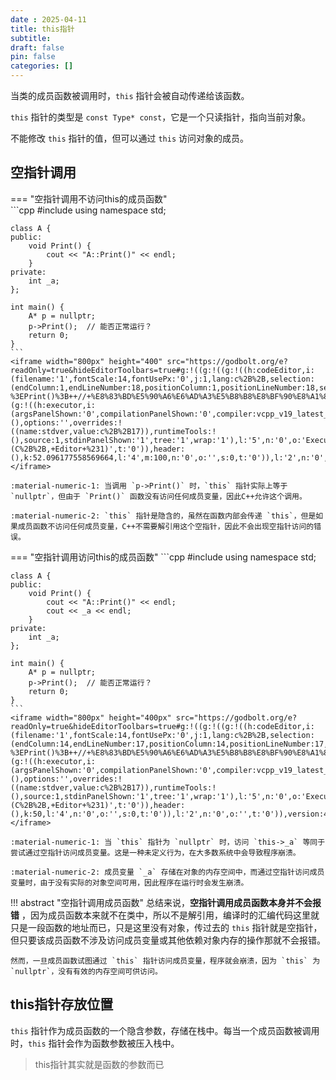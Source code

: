 ```yaml
---
date : 2025-04-11
title: this指针
subtitle: 
draft: false
pin: false
categories: []
---
```

当类的成员函数被调用时，`this` 指针会被自动传递给该函数。

`this` 指针的类型是 `const Type* const`，它是一个只读指针，指向当前对象。

不能修改 `this` 指针的值，但可以通过 `this` 访问对象的成员。

## 空指针调用

=== "空指针调用不访问this的成员函数"  
	```cpp
	#include<iostream>
	using namespace std;

	class A {
	public:
		void Print() {
			cout << "A::Print()" << endl;
		}
	private:
		int _a;
	};

	int main() {
		A* p = nullptr;
		p->Print();  // 能否正常运行？
		return 0;
	}
	```
	<iframe width="800px" height="400" src="https://godbolt.org/e?readOnly=true&hideEditorToolbars=true#g:!((g:!((g:!((h:codeEditor,i:(filename:'1',fontScale:14,fontUsePx:'0',j:1,lang:c%2B%2B,selection:(endColumn:1,endLineNumber:18,positionColumn:1,positionLineNumber:18,selectionStartColumn:1,selectionStartLineNumber:18,startColumn:1,startLineNumber:18),source:'%23include%3Ciostream%3E%0Ausing+namespace+std%3B%0A%0Aclass+A+%7B%0Apublic:%0A++++void+Print()+%7B%0A++++++++cout+%3C%3C+%22A::Print()%22+%3C%3C+endl%3B%0A++++%7D%0Aprivate:%0A++++int+_a%3B%0A%7D%3B%0A%0Aint+main()+%7B%0A++++A*+p+%3D+nullptr%3B%0A++++p-%3EPrint()%3B++//+%E8%83%BD%E5%90%A6%E6%AD%A3%E5%B8%B8%E8%BF%90%E8%A1%8C%EF%BC%9F%0A++++return+0%3B%0A%7D%0A'),l:'5',n:'0',o:'C%2B%2B+source+%231',t:'0')),k:47.903822441430336,l:'4',n:'0',o:'',s:0,t:'0'),(g:!((h:executor,i:(argsPanelShown:'0',compilationPanelShown:'0',compiler:vcpp_v19_latest_x64,compilerName:'',compilerOutShown:'0',execArgs:'',execStdin:'',fontScale:14,fontUsePx:'0',j:1,lang:c%2B%2B,libs:!(),options:'',overrides:!((name:stdver,value:c%2B%2B17)),runtimeTools:!(),source:1,stdinPanelShown:'1',tree:'1',wrap:'1'),l:'5',n:'0',o:'Executor+x64+msvc+v19.latest+(C%2B%2B,+Editor+%231)',t:'0')),header:(),k:52.096177558569664,l:'4',m:100,n:'0',o:'',s:0,t:'0')),l:'2',n:'0',o:'',t:'0')),version:4"></iframe>

	:material-numeric-1: 当调用 `p->Print()` 时，`this` 指针实际上等于 `nullptr`，但由于 `Print()` 函数没有访问任何成员变量，因此C++允许这个调用。

	:material-numeric-2: `this` 指针是隐含的，虽然在函数内部会传递 `this`，但是如果成员函数不访问任何成员变量，C++不需要解引用这个空指针，因此不会出现空指针访问的错误。
=== "空指针调用访问this的成员函数"
	```cpp
	#include<iostream>
	using namespace std;

	class A {
	public:
		void Print() {
			cout << "A::Print()" << endl;
			cout << _a << endl;
		}
	private:
		int _a;
	};

	int main() {
		A* p = nullptr;
		p->Print();  // 能否正常运行？
		return 0;
	}
	```
	<iframe width="800px" height="400px" src="https://godbolt.org/e?readOnly=true&hideEditorToolbars=true#g:!((g:!((g:!((h:codeEditor,i:(filename:'1',fontScale:14,fontUsePx:'0',j:1,lang:c%2B%2B,selection:(endColumn:14,endLineNumber:17,positionColumn:14,positionLineNumber:17,selectionStartColumn:14,selectionStartLineNumber:17,startColumn:14,startLineNumber:17),source:'%23include%3Ciostream%3E%0Ausing+namespace+std%3B%0A%0Aclass+A+%7B%0Apublic:%0A++++void+Print()+%7B%0A++++++++cout+%3C%3C+%22A::Print()%22+%3C%3C+endl%3B%0A++++++++cout+%3C%3C+_a+%3C%3C+endl%3B%0A++++%7D%0Aprivate:%0A++++int+_a%3B%0A%7D%3B%0A%0Aint+main()+%7B%0A++++A*+p+%3D+nullptr%3B%0A++++p-%3EPrint()%3B++//+%E8%83%BD%E5%90%A6%E6%AD%A3%E5%B8%B8%E8%BF%90%E8%A1%8C%EF%BC%9F%0A++++return+0%3B%0A%7D%0A'),l:'5',n:'0',o:'C%2B%2B+source+%231',t:'0')),k:50,l:'4',n:'0',o:'',s:0,t:'0'),(g:!((h:executor,i:(argsPanelShown:'0',compilationPanelShown:'0',compiler:vcpp_v19_latest_x64,compilerName:'',compilerOutShown:'0',execArgs:'',execStdin:'',fontScale:14,fontUsePx:'0',j:1,lang:c%2B%2B,libs:!(),options:'',overrides:!((name:stdver,value:c%2B%2B17)),runtimeTools:!(),source:1,stdinPanelShown:'1',tree:'1',wrap:'1'),l:'5',n:'0',o:'Executor+x64+msvc+v19.latest+(C%2B%2B,+Editor+%231)',t:'0')),header:(),k:50,l:'4',n:'0',o:'',s:0,t:'0')),l:'2',n:'0',o:'',t:'0')),version:4"></iframe>
	
	:material-numeric-1: 当 `this` 指针为 `nullptr` 时，访问 `this->_a` 等同于尝试通过空指针访问成员变量。这是一种未定义行为，在大多数系统中会导致程序崩溃。

	:material-numeric-2: 成员变量 `_a` 存储在对象的内存空间中，而通过空指针访问成员变量时，由于没有实际的对象空间可用，因此程序在运行时会发生崩溃。

!!! abstract "空指针调用成员函数"
	总结来说，**空指针调用成员函数本身并不会报错** ，因为成员函数本来就不在类中，所以不是解引用，编译时的汇编代码这里就只是一段函数的地址而已，只是这里没有对象，传过去的 `this` 指针就是空指针，但只要该成员函数不涉及访问成员变量或其他依赖对象内存的操作那就不会报错。
	
	然而，一旦成员函数试图通过 `this` 指针访问成员变量，程序就会崩溃，因为 `this` 为 `nullptr`，没有有效的内存空间可供访问。
## this指针存放位置

`this` 指针作为成员函数的一个隐含参数，存储在栈中。每当一个成员函数被调用时，`this` 指针会作为函数参数被压入栈中。



> this指针其实就是函数的参数而已
